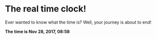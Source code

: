 # The real time clock!

Ever wanted to know what the time is? Well, your journey is about to end!

**The time is Nov 28, 2017, 08:58**